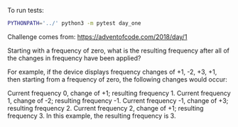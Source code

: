 To run tests:
```bash
PYTHONPATH='../' python3 -m pytest day_one
```

Challenge comes from: https://adventofcode.com/2018/day/1

Starting with a frequency of zero, what is the resulting frequency after all of the changes in frequency have been applied?

For example, if the device displays frequency changes of +1, -2, +3, +1, then starting from a frequency of zero, the following changes would occur:

Current frequency  0, change of +1; resulting frequency  1.
Current frequency  1, change of -2; resulting frequency -1.
Current frequency -1, change of +3; resulting frequency  2.
Current frequency  2, change of +1; resulting frequency  3.
In this example, the resulting frequency is 3.
